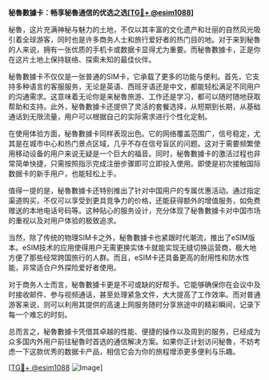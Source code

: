 **秘魯數據卡：畅享秘魯通信的优选之选[[TG💪+ @esim1088](https://t.me/s/esim1088)]**

秘魯，这片充满神秘与魅力的土地，不仅以其丰富的文化遗产和壮丽的自然风光吸引着全球游客，同时也是许多商务人士和旅行爱好者的热门目的地。对于来到秘魯的人来说，拥有一张优质的手机卡或数据卡显得尤为重要。而秘魯數據卡，正是你在这片土地上保持联络、探索未知的最佳伙伴。

秘魯數據卡不仅仅是一张普通的SIM卡，它承载了更多的功能与便利。首先，它支持多种语言的客服服务，无论是英语、西班牙语还是中文，都能轻松满足不同用户的沟通需求。这意味着无论你是来秘魯旅游、工作还是学习，都可以随时随地获取帮助和支持。此外，秘魯數據卡还提供了灵活的套餐选择，从短期到长期，从基础通话到无限流量，用户可以根据自己的实际需求进行个性化定制。

在使用体验方面，秘魯數據卡同样表现出色。它的网络覆盖范围广，信号稳定，尤其是在城市中心和热门景点区域，几乎不存在信号盲区的问题。这对于需要频繁使用移动设备的用户来说无疑是一个巨大的福音。同时，秘魯數據卡的激活过程也非常简单快捷，只需按照指示完成注册步骤即可立即投入使用。即使是初次接触国际数据卡的新手用户，也能轻松上手。

值得一提的是，秘魯數據卡还特别推出了针对中国用户的专属优惠活动。通过指定渠道购买，不仅可以享受到更具竞争力的价格，还能获得额外的增值服务，如免费赠送的本地电话号码等。这种贴心的服务设计，充分体现了秘魯數據卡对中国市场的重视以及对用户体验的极致追求。

当然，除了传统的物理SIM卡之外，秘魯數據卡也紧跟时代潮流，推出了eSIM版本。eSIM技术的应用使得用户无需更换实体卡就能实现无缝切换运营商，极大地方便了那些经常跨国旅行的人群。而且，eSIM卡还具备更高的耐用性和防水性能，非常适合户外探险爱好者使用。

对于商务人士而言，秘魯數據卡更是不可或缺的好帮手。它能够确保你在会议中及时接收邮件、参与视频通话，甚至处理紧急文件，大大提高了工作效率。而对普通游客来说，则可以利用其提供的高速上网服务随时分享旅途中的精彩瞬间，记录下每一个难忘的时刻。

总而言之，秘魯數據卡凭借其卓越的性能、便捷的操作以及周到的服务，已经成为众多国内外用户前往秘魯时首选的通信解决方案。如果你正计划访问秘魯，不妨考虑一下这款优秀的数据卡产品，相信它会为你的旅程增添更多便利与乐趣。

[[TG💪+ @esim1088](https://t.me/s/esim1088) ![Image](https://i.postimg.cc/4NQfJmqS/Snipaste-2025-05-13-00-14-12.png)]